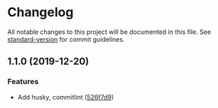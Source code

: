 # Changelog

All notable changes to this project will be documented in this file. See [standard-version](https://github.com/conventional-changelog/standard-version) for commit guidelines.

## 1.1.0 (2019-12-20)


### Features

* Add husky, commitlint ([526f7d9](https://github.com/hackdapp/kapian.io/commit/526f7d9c59a86fca40b4f2de0f22b9f36e18a397))
